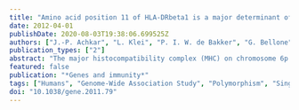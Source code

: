 ```yaml
---
title: "Amino acid position 11 of HLA-DRbeta1 is a major determinant of chromosome 6p association with ulcerative colitis."
date: 2012-04-01
publishDate: 2020-08-03T19:38:06.699525Z
authors: ["J.-P. Achkar", "L. Klei", "P. I. W. de Bakker", "G. Bellone", "N. Rebert", "R. Scott", "Y. Lu", "M. Regueiro", "A. Brzezinski", "M. I. Kamboh", "C. Fiocchi", "B. Devlin", "M. Trucco", "S. Ringquist", "K. Roeder", "R. H. Duerr"]
publication_types: ["2"]
abstract: "The major histocompatibility complex (MHC) on chromosome 6p is an established risk locus for ulcerative colitis (UC) and Crohn's disease (CD). We aimed to better define MHC association signals in UC and CD by combining data from dense single-nucleotide polymorphism (SNP) genotyping and from imputation of classical  human leukocyte antigen (HLA) types, their constituent SNPs and corresponding amino acids in 562 UC, 611 CD and 1428 control subjects. Univariate and multivariate association analyses were performed, controlling for ancestry. In univariate analyses, absence of the rs9269955 C allele was strongly associated with risk for UC (P = 2.67 x 10(-13)). rs9269955 is a SNP in the codon for amino  acid position 11 of HLA-DRbeta1, located in the P6 pocket of the HLA-DR antigen binding cleft. This amino acid position was also the most significantly"
featured: false
publication: "*Genes and immunity*"
tags: ["Humans", "Genome-Wide Association Study", "Polymorphism", "Single Nucleotide", "Alleles", "Gene Frequency", "Genotype", "*Genetic Predisposition to Disease", "Colitis", "Ulcerative/*genetics", "Crohn Disease/genetics", "*Chromosomes", "Human", "Pair 6", "Amino Acid Substitution", "HLA-DR beta-Chains/*genetics"]
doi: "10.1038/gene.2011.79"
---
```


